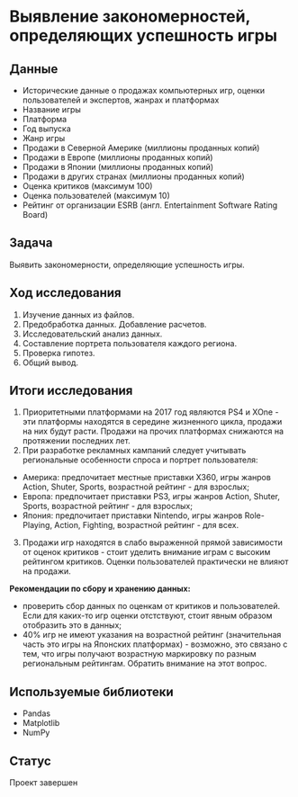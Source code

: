 # Выявление закономерностей, определяющих успешность игры
## Данные
- Исторические данные о продажах компьютерных игр, оценки пользователей и экспертов, жанрах и платформах
- Название игры
- Платформа
- Год выпуска
- Жанр игры
- Продажи в Северной Америке (миллионы проданных копий)
- Продажи в Европе (миллионы проданных копий)
- Продажи в Японии (миллионы проданных копий)
- Продажи в других странах (миллионы проданных копий)
- Оценка критиков (максимум 100)
- Оценка пользователей (максимум 10)
- Рейтинг от организации ESRB (англ. Entertainment Software Rating Board)

## Задача
Выявить закономерности, определяющие успешность игры.

## Ход исследования
 1. Изучение данных из файлов.
 2. Предобработка данных. Добавление расчетов.
 3. Исследовательский анализ данных.
 4. Составление портрета пользователя каждого региона.
 5. Проверка гипотез.
 6. Общий вывод.
 
 ## Итоги исследования
1. Приоритетными платформами на 2017 год являются PS4 и XOne - эти платформы находятся в середине жизненного цикла, продажи на них будут расти. Продажи на прочих платформах снижаются на протяжении последних лет.
2. При разработке рекламных кампаний следует учитывать региональные особенности спроса и портрет пользователя:
- Америка: предпочитает местные приставки X360, игры жанров Action, Shuter, Sports, возрастной рейтинг - для взрослых;
- Европа: предпочитает приставки PS3, игры жанров Action, Shuter, Sports, возрастной рейтинг - для взрослых;
- Япония: предпочитает приставки Nintendo, игры жанров Role-Playing, Action, Fighting, возрастной рейтинг - для всех.
3. Продажи игр находятся в слабо выраженной прямой зависимости от оценок критиков - стоит уделить внимание играм с высоким рейтингом критиков. Оценки пользователей практически не влияют на продажи.

**Рекомендации по сбору и хранению данных:**

- проверить сбор данных по оценкам от критиков и пользователей. Если для каких-то игр оценки отстствуют, стоит явным образом отобразить это в данных;
- 40% игр не имеют указания на возрастной рейтинг (значительная часть это игры на Японских платформах) - возможно, это связано с тем, что игры получают возрастную маркировку по разным региональным рейтингам. Обратить внимание на этот вопрос.
 
 ## Используемые библиотеки
- Pandas
- Matplotlib
- NumPy

## Статус
Проект завершен
